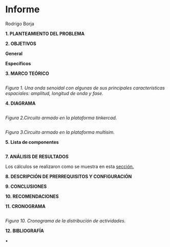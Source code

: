 # Informe 

Rodrigo Borja

**1. PLANTEAMIENTO DEL PROBLEMA**




**2. OBJETIVOS**

  **General**
  

   
  **Específicos**


 
     
**3. MARCO TEÓRICO**



![]()

*Figura 1. Una onda senoidal con algunas de sus principales características espaciales: amplitud, longitud de onda y fase.*


**4. DIAGRAMA**

![]()

*Figura 2.Circuito armado en la plataforma tinkercad.* 

![]()

*Figura 3.Circuito armado en la plataforma multisim.* 


**5. Lista de componentes**

  ![]()



**7. ANÁLISIS DE RESULTADOS**

Los cálculos se realizaron como se muestra en esta<html> <body> <a href="https://github.com/jeffersongal/INFORME-7/blob/master/Img/Calculos%20Laboratorio%207.pdf">sección.</a>  </body></html>



**8. DESCRIPCIÓN DE PRERREQUISITOS Y CONFIGURACIÓN**




**9. CONCLUSIONES**




**10. RECOMENDACIONES**



**11. CRONOGRAMA**

![]()

*Figura 10. Cronograma de la distribución de actividades.*

**12. BIBLIOGRAFÍA**

•	
